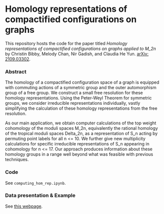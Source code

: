 # Homology representations of compactified configurations on graphs
This repository hosts the code for the paper titled *Homology representations of compactified configurations on graphs applied to M_2n* by Christin Bibby, Melody Chan, Nir Gadish, and Claudia He Yun. [arXiv: 2109.03302](https://arxiv.org/abs/2109.03302).

### Abstract
The homology of a compactified configuration space of a graph is equipped with commuting actions of a symmetric group and the outer automorphism group of a free group. We construct a small free resolution for these homology representations.
Using the Peter-Weyl Theorem for symmetric groups, we consider irreducible representations individually, vastly simplifying the calculation of these homology representations from the free resolution.

As our main application, we obtain computer calculations of the top weight cohomology of the moduli spaces M_2n, equivalently the rational homology of the tropical moduli spaces Delta_2n, as a representation of S_n acting by permuting point labels for all n <= 10. We further give new multiplicity calculations for specific irreducible representations of S_n appearing in cohomology for n <= 17. Our approach produces information about these homology groups in a range well beyond what was feasible with previous techniques.

### Code
See `computing_hom_rep.ipynb`.

### Data presentation & Example
See [this webpage](https://claudiaheyun.github.io/BCGY/).
